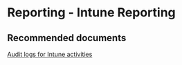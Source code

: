 <properties
	pageTitle="Reporting - Intune Reporting"
	description="Reporting - Intune Reporting"
	service="microsoft.intune"
	resource="intune"
	authors="mackie1604"
	displayOrder=""
	selfHelpType="generic"
	supportTopicIds="32599641"
	resourceTags=""
	productPesIds="15584"
	cloudEnvironments="public"
/>

# Reporting - Intune Reporting

## **Recommended documents**

[Audit logs for Intune activities](https://docs.microsoft.com/intune/monitor-audit-logs)<br>


